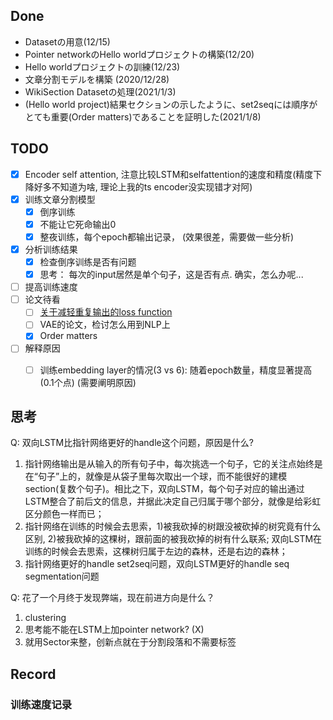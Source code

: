## Done

* Datasetの用意(12/15)
* Pointer networkのHello worldプロジェクトの構築(12/20)
* Hello worldプロジェクトの訓練(12/23)
* 文章分割モデルを構築 (2020/12/28)
* WikiSection Datasetの処理(2021/1/3)
* (Hello world project)結果セクションの示したように、set2seqには順序がとても重要(Order matters)であることを証明した(2021/1/8)


## TODO

- [X] Encoder self attention, 注意比较LSTM和selfattention的速度和精度(精度下降好多不知道为啥, 理论上我的ts encoder没实现错才对阿)
- [X] 训练文章分割模型
  - [X] 倒序训练
  - [X] 不能让它死命输出0
  - [X] 整夜训练，每个epoch都输出记录， (效果很差，需要做一些分析)
- [X] 分析训练结果
  - [X] 检查倒序训练是否有问题
  - [X] 思考： 每次的input居然是单个句子，这是否有点. 确实，怎么办呢...
- [ ] 提高训练速度
- [ ] 论文待看
  - [ ] [关于减轻重复输出的loss function](https://arxiv.org/abs/1908.04319)
  - [ ] VAE的论文，检讨怎么用到NLP上
  - [X] Order matters
- [ ] 解释原因
  - [ ] 训练embedding layer的情况(3 vs 6): 随着epoch数量，精度显著提高(0.1个点) (需要阐明原因)


## 思考


Q: 双向LSTM比指针网络更好的handle这个问题，原因是什么?

1. 指针网络输出是从输入的所有句子中，每次挑选一个句子，它的关注点始终是在“句子”上的，就像是从袋子里每次取出一个球，而不能很好的建模section(复数个句子)。相比之下，双向LSTM，每个句子对应的输出通过LSTM整合了前后文的信息，并据此决定自己归属于哪个部分，就像是给彩虹区分颜色一样而已；
2. 指针网络在训练的时候会去思索，1)被我砍掉的树跟没被砍掉的树究竟有什么区别, 2)被我砍掉的这棵树，跟前面的被我砍掉的树有什么联系; 双向LSTM在训练的时候会去思索，这棵树归属于左边的森林，还是右边的森林；
3. 指针网络更好的handle set2seq问题，双向LSTM更好的handle seq segmentation问题

Q: 花了一个月终于发现弊端，现在前进方向是什么？

1. clustering 
2. 思考能不能在LSTM上加pointer network? (X)
3. 就用Sector来整，创新点就在于分割段落和不需要标签

## Record

### 训练速度记录

